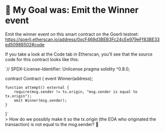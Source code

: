 # 🏁 My Goal was: Emit the Winner event

Emit the winner event on this smart contract on the Goerli testnet: https://goerli.etherscan.io/address/0xcF469d3BEB3Fc24cEe979eFf83BE33ed50988502#code

If you take a look at the Code tab in Etherscan, you'll see that the source code for this contract looks like this:

`// SPDX-License-Identifier: Unlicense
pragma solidity ^0.8.0;

contract Contract {
event Winner(address);

    function attempt() external {
        require(msg.sender != tx.origin, "msg.sender is equal to tx.origin");
        emit Winner(msg.sender);
    }

}`<br />>
How do we possibly make it so the tx.origin (the EOA who originated the transaction) is not equal to the msg.sender? 🤔
